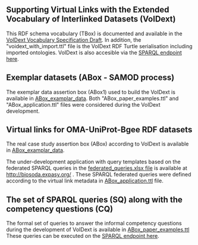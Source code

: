 ## Supporting Virtual Links with the Extended Vocabulary of Interlinked Datasets (VoIDext)

This RDF schema vocabulary (TBox) is documented and available in the [VoIDext Vocabulary Specification Draft](https://biosoda.github.io/voidext/). 
In addition, the "voidext_with_import.ttl" file is the VoIDext RDF Turtle serialisation including imported ontologies.
VoIDext is also accesible via the [SPARQL endpoint here](http://biosoda.expasy.org:8890/sparql).

## Exemplar datasets (ABox - SAMOD process)
The exemplar data assertion box (ABox1) used to build the VoIDext is available in [ABox_examplar_data](ABox_examplar_data).
Both  "ABox_paper_examples.ttl" and "ABox_application.ttl" files were considered during the VoIDext development.

## Virtual links for OMA-UniProt-Bgee RDF datasets  
The real case study  assertion box (ABox) according to VoIDext is available in [ABox_examplar_data](ABox_examplar_data).

The under-development application with query templates based on the federated SPARQL queries in the [federated_queries.xlsx file](https://github.com/biosoda/bioquery/tree/master/Queries) is available at http://biosoda.expasy.org/ . 
These SPARQL federated queries were defined according to the virtual link metadata in [ABox_application.ttl](ABox_examplar_data) file. 

## The set of SPARQL queries (SQ) along with the competency questions (CQ)
The formal set of queries to answer the informal competency questions during the development of VoIDext is available in
 [ABox_paper_examples.ttl](ABox_examplar_data)
These queries can be executed on the [SPARQL endpoint here](http://biosoda.expasy.org:8890/sparql). 

